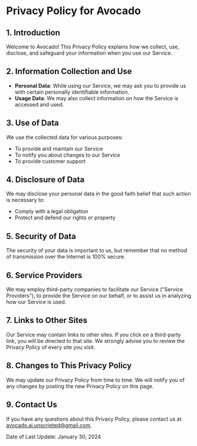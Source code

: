 # Privacy Policy for Avocado

## 1. Introduction
Welcome to Avocado! This Privacy Policy explains how we collect, use, disclose, and safeguard your information when you use our Service.

## 2. Information Collection and Use
- **Personal Data**: While using our Service, we may ask you to provide us with certain personally identifiable information.
- **Usage Data**: We may also collect information on how the Service is accessed and used.

## 3. Use of Data
We use the collected data for various purposes:
- To provide and maintain our Service
- To notify you about changes to our Service
- To provide customer support

## 4. Disclosure of Data
We may disclose your personal data in the good faith belief that such action is necessary to:
- Comply with a legal obligation
- Protect and defend our rights or property

## 5. Security of Data
The security of your data is important to us, but remember that no method of transmission over the Internet is 100% secure.

## 6. Service Providers
We may employ third-party companies to facilitate our Service ("Service Providers"), to provide the Service on our behalf, or to assist us in analyzing how our Service is used.

## 7. Links to Other Sites
Our Service may contain links to other sites. If you click on a third-party link, you will be directed to that site. We strongly advise you to review the Privacy Policy of every site you visit.

## 8. Changes to This Privacy Policy
We may update our Privacy Policy from time to time. We will notify you of any changes by posting the new Privacy Policy on this page.

## 9. Contact Us
If you have any questions about this Privacy Policy, please contact us at avocado.ai.unscripted@gmail.com.

Date of Last Update: January 30, 2024
